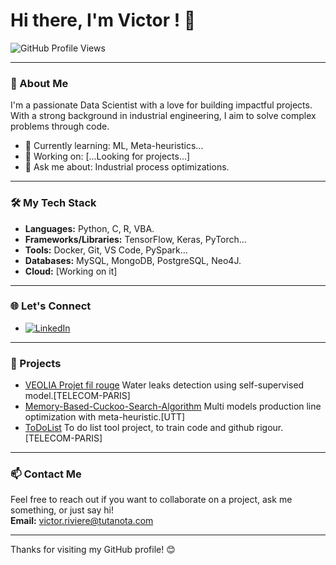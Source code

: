 # Hi there, I'm Victor ! 👋

![GitHub Profile Views](https://komarev.com/ghpvc/?username=VRiPro&color=green)  

---

### 🚀 About Me

I'm a passionate Data Scientist with a love for building impactful projects. With a strong background in industrial engineering, I aim to solve complex problems through code.

- 🌱 Currently learning: ML, Meta-heuristics...
- 💼 Working on: [...Looking for projects...]
- 💬 Ask me about: Industrial process optimizations.

---

### 🛠️ My Tech Stack

- **Languages:** Python, C, R, VBA.
- **Frameworks/Libraries:** TensorFlow, Keras, PyTorch...
- **Tools:** Docker, Git, VS Code, PySpark...
- **Databases:** MySQL, MongoDB, PostgreSQL, Neo4J.
- **Cloud:** [Working on it]

---

### 🌐 Let's Connect

- [![LinkedIn](https://img.shields.io/badge/LinkedIn-Connect-blue?style=flat&logo=linkedin)](https://www.linkedin.com/in/v-riviere/)

---

### 📝 Projects

<!-- Project-POST-LIST:START -->
- [VEOLIA Projet fil rouge]([https://yourblog.com/link-to-post](https://github.com/VRiPro/VEOLIA_Projet_fil_rouge)) Water leaks detection using self-supervised model.[TELECOM-PARIS] 
- [Memory-Based-Cuckoo-Search-Algorithm]([https://yourblog.com/link-to-post](https://github.com/VRiPro/Memory-Based-Cuckoo-Search-Algorithm)) Multi models production line optimization with meta-heuristic.[UTT]
- [ToDoList]([https://yourblog.com/link-to-post](https://github.com/VRiPro/ToDoList_ipp)) To do list tool project, to train code and github rigour.[TELECOM-PARIS]
<!-- Project-POST-LIST:END -->

---

### 📫 Contact Me

Feel free to reach out if you want to collaborate on a project, ask me something, or just say hi!  
**Email:** [victor.riviere@tutanota.com](mailto:victor.riviere@tutanota.com)

---

Thanks for visiting my GitHub profile! 😊
